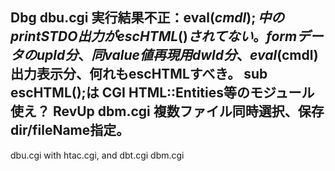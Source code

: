 Dbg dbu.cgi  実行結果不正：eval($cmdl);中のprint STDO 出力がescHTML()されてない。
  formデータのupld分、同value値再現用dwld分、eval($cmdl)出力表示分、何れもescHTMLすべき。
  sub escHTML();は CGI HTML::Entities等のモジュール使え？
RevUp dbm.cgi 複数ファイル同時選択、保存dir/fileName指定。
---------------------------------------------------------------------------------------
dbu.cgi with htac.cgi, and dbt.cgi dbm.cgi 



